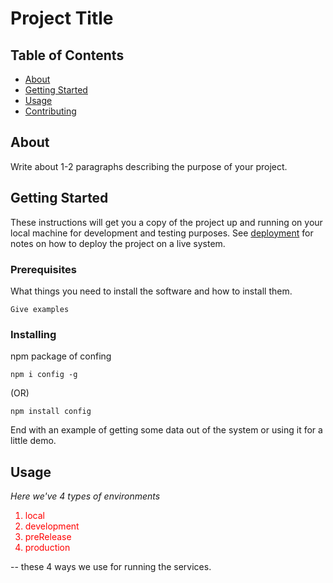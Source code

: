# Project Title

## Table of Contents

- [About](#about)
- [Getting Started](#getting_started)
- [Usage](#usage)
- [Contributing](../CONTRIBUTING.md)

## About <a name = "about"></a>

Write about 1-2 paragraphs describing the purpose of your project.

## Getting Started <a name = "getting_started"></a>

These instructions will get you a copy of the project up and running on your local machine for development and testing purposes. See [deployment](#deployment) for notes on how to deploy the project on a live system.

### Prerequisites

What things you need to install the software and how to install them.

```
Give examples
```

### Installing

npm package of confing

```
npm i config -g
```

(OR)

```
npm install config
```

End with an example of getting some data out of the system or using it for a little demo.

## Usage

_Here we've 4 types of environments_

<ol style="color:red">
<li> local </li>
<li> development </li>
<li> preRelease </li>
<li> production </li>
</ol>

-- these 4 ways we use for running the services.
